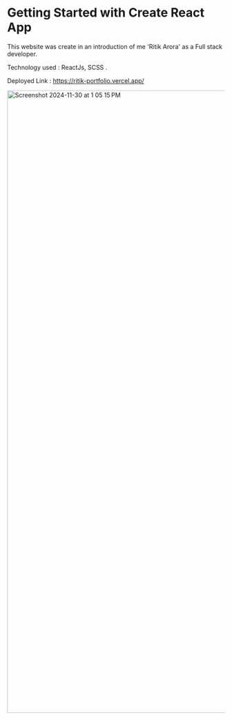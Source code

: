 # Getting Started with Create React App

This website was create in an introduction of me 'Ritik Arora' as a Full stack developer.

Technology used : ReactJs, SCSS .

Deployed Link : https://ritik-portfolio.vercel.app/

<img width="1440" alt="Screenshot 2024-11-30 at 1 05 15 PM" src="https://github.com/user-attachments/assets/bb5769cc-774f-492a-8ed0-a6c5f1adc1a0">
